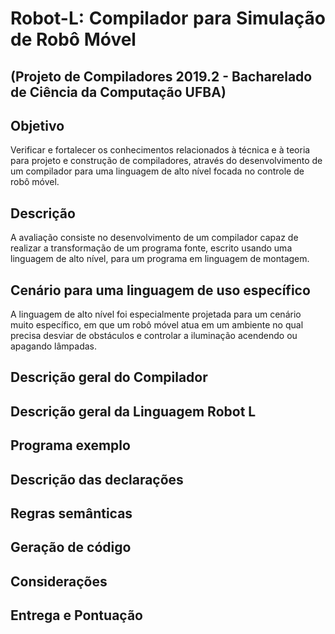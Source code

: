 # <div style="text-align: justify"> Robot-L: Compilador para Simulação de Robô Móvel </div>  
## (Projeto de Compiladores 2019.2 - Bacharelado de Ciência da Computação UFBA)

## Objetivo

Verificar e fortalecer os conhecimentos relacionados à técnica e à teoria para projeto e construção de compiladores, através do desenvolvimento de um compilador para uma linguagem de alto nível focada no controle de robô móvel.

## Descrição

A avaliação consiste no desenvolvimento de um compilador capaz de realizar a transformação de um programa fonte, escrito usando uma linguagem de alto nível, para um programa em linguagem de montagem.

## Cenário para uma linguagem de uso específico

A linguagem de alto nível foi especialmente projetada para um cenário muito específico, em que um robô móvel atua em um ambiente no qual precisa desviar de obstáculos e controlar a iluminação acendendo ou apagando lâmpadas.

## Descrição geral do Compilador

## Descrição geral da Linguagem Robot L

## Programa exemplo

## Descrição das declarações

## Regras semânticas

## Geração de código

## Considerações

## Entrega e Pontuação
